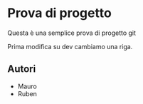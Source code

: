 # Prova di progetto

Questa è una semplice prova di progetto git

Prima modifica su dev cambiamo una riga.


## Autori

* Mauro
* Ruben
